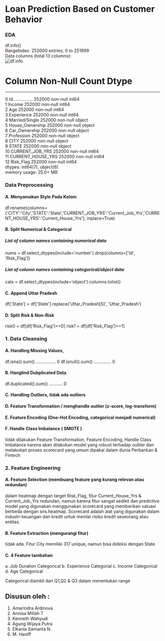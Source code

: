 
# Loan Prediction Based on Customer Behavior

### EDA            
df.info()             
RangeIndex: 252000 entries, 0 to 251999                   
Data columns (total 13 columns):            
![df.info](https://drive.google.com/file/d/1_pgvFVLAHSIOpb2d7I4w-KHtWmobay1J/view?usp=sharing)
     
 #   Column             Non-Null Count   Dtype                      
---  ------             --------------   -----                         
 0   Id................                 252000 non-null  int64                          
 1   Income             252000 non-null  int64                      
 2   Age                252000 non-null  int64                   
 3   Experience         252000 non-null  int64                     
 4   Married/Single     252000 non-null  object                   
 5   House_Ownership    252000 non-null  object                  
 6   Car_Ownership      252000 non-null  object                      
 7   Profession         252000 non-null  object                     
 8   CITY               252000 non-null  object                       
 9   STATE              252000 non-null  object                        
 10  CURRENT_JOB_YRS    252000 non-null  int64                            
 11  CURRENT_HOUSE_YRS  252000 non-null  int64                                 
 12  Risk_Flag          252000 non-null  int64                             
dtypes: int64(7), object(6)                             
memory usage: 25.0+ MB                              

### Data Preprocessing
#### A. Menyamakan Style Pada Kolom
df.rename(columns={'CITY':'City','STATE':'State','CURRENT_JOB_YRS':'Current_Job_Yrs','CURRENT_HOUSE_YRS':'Current_House_Yrs'}, inplace=True)

#### B. Split Numerical & Categorical
##### List of column names containing numerical data
nums = df.select_dtypes(include='number').drop(columns=['Id', 'Risk_Flag'])

##### List of column names containing categorical/object data
cats = df.select_dtypes(include='object').columns.tolist()

#### C. Append Uttar Pradesh
df['State'] = df['State'].replace('Uttar_Pradesh[5]', 'Uttar_Pradesh')

#### D. Split Risk & Non-Risk
risk0 = df[df['Risk_Flag']==0]
risk1 = df[df['Risk_Flag']==1]


###  1. Data Cleansing
#### A. Handling Missing Values, 
df.isna().sum() ................ 0
df.isnull().sum() .............. 0

#### B. Hanglind Dubplicated Data
df.duplicated().sum() ........... 0

#### C. Handling Outliers, tidak ada outliers

#### D. Feature Transformation / menghandle outlier (z-score, log-transform)
#### E. Feature Encoding (One-Hot Encoding, categorical menjadi numerical)
#### F. Handle Class Imbalance ( SMOTE )
tidak dilakukan Feature Transformation, Feature Encoding, Handle Class Imbalance karena akan dilakukan model yang robust terhadap outlier 
dan melakukan proses scorecard yang umum dipakai dalam dunia Perbankan & Fintech


### 2. Feature Engineering
#### A. Feature Selection (membuang feature yang kurang relevan atau redundan)
dalam heatmap dengan target Risk_Flag, fitur Current_House_Yrs & Current_Job_Yrs redundan, namun karena fitur sangat sedikit dan
predictive model yang digunakan menggunakan scorecard yang memberikan valuasi berbeda dengan sns.heatmap.
Scorecard adalah alat yang digunakan dalam industri keuangan dan kredit untuk menilai risiko kredit seseorang atau entitas.

#### B. Feature Extraction (mengurangi fitur)
tidak ada. Fitur City memiliki 317 unique, namun  bisa dideksi dengan State

#### C. 4 Feature tambahan 
a. Job Duration Categorical
b. Experience Categorial
c. Income Categorical
d. Age Categorical

Categorical diambil dari Q1,Q2 & Q3 dalam menentukan range


## Disusun oleh :
1. Amarindra Ardinova
2. Annisa Millah T
3. Kenneth Wahyudi
4. Agung Wijaya Putra
5. Elkania Samanta N.
6. M. Haniff
